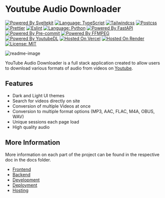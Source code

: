 # Youtube Audio Downloader

[![Powered By Sveltekit](https://img.shields.io/badge/powered%20by-svelte-%23FF3E00.svg?style=flat&logo=svelte)](https://kit.svelte.dev/) 
[![Language: TypeScript](https://img.shields.io/badge/language-typescript-%233178C6.svg?style=flat&logo=typescript)](https://www.typescriptlang.org/) 
[![Tailwindcss](https://img.shields.io/badge/css--framework-tailwindcss-%2306B6D4?logo=tailwindcss)](https://tailwindcss.com) 
[![Postcss](https://img.shields.io/badge/style-postcss-%23DD3A0A?style=flat&logo=postcss)](https://postcss.org) 
[![Prettier](https://img.shields.io/badge/code--formatter-prettier-%23F7B93E?style=flat&logo=prettier)](https://prettier.io/) 
[![Eslint](https://img.shields.io/badge/linter-eslint-%234B32C3?style=flat&logo=eslint)](https://eslint.org/) 
[![Language: Python](https://img.shields.io/badge/language-python-%233776AB.svg?style=flat&logo=python)](https://www.python.org/) 
[![Powered By FastAPI](https://img.shields.io/badge/powered%20by-fastapi-%23009688.svg?style=flat&logo=fastapi)](https://fastapi.tiangolo.com/)
[![Powered By Pre-commit](https://img.shields.io/badge/powered%20by-pre--commit-%23FAB040.svg?style=flat&logo=pre-commit)](https://pre-commit.com/)
[![Powered By FFMPEG](https://img.shields.io/badge/powered%20by-ffmpeg-%23007808.svg?style=flat&logo=ffmpeg)](https://www.ffmpeg.org/)
[![Powered By YoutubeDL](https://img.shields.io/badge/powered%20by-youtube--dl-%23FF0000.svg?style=flat&logo=youtube)](https://youtube-dl.org/)
[![Hosted On Vercel](https://img.shields.io/badge/hosted%20on-vercel-%23000000.svg?style=flat&logo=vercel)](https://vercel.com/) 
[![Hosted On Render](https://img.shields.io/badge/hosted%20on-render-%2346E3B7.svg?style=flat&logo=render)](https://render.com/) 
[![License: MIT](https://img.shields.io/badge/license-MIT-brightgreen.svg?style=flat&logo=license)](https://github.com/jordanshatford/youtubeaudiodownloader/blob/main/LICENSE)

![readme-image](https://user-images.githubusercontent.com/37837288/142290058-7d41d84a-6c8b-434b-b0fe-2a507838bc83.jpg)

YouTube Audio Downloader is a full stack application created to allow users to download various formats of audio from videos on [Youtube](https://www.youtube.com/).

## Features
  - Dark and Light UI themes
  - Search for videos directly on site
  - Conversion of multiple Videos at once
  - Conversion to multiple format options (MP3, AAC, FLAC, M4A, OBUS, WAV)
  - Unique sessions each page load
  - High quality audio

## More Information
More information on each part of the project can be found in the respective doc in the docs folder.
  - [Frontend](./docs/FRONTEND.md)
  - [Backend](./docs/BACKEND.md)
  - [Development](./docs/DEVELOPMENT.md)
  - [Deployment](./docs/DEPLOYMENT.md)
  - [Hosting](./docs/HOSTING.md)
